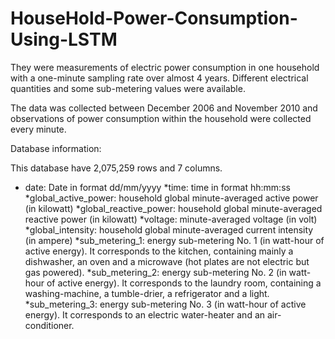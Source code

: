 # HouseHold-Power-Consumption-Using-LSTM

They were measurements of electric power consumption in one household with a one-minute sampling rate over almost 4 years. Different electrical quantities and some sub-metering values were available.

The data was collected between December 2006 and November 2010 and observations of power consumption within the household were collected every minute.


Database information:

This database have 2,075,259 rows and 7 columns.
* date: Date in format dd/mm/yyyy
*time: time in format hh:mm:ss
*global_active_power: household global minute-averaged active power (in kilowatt)
*global_reactive_power: household global minute-averaged reactive power (in kilowatt)
*voltage: minute-averaged voltage (in volt)
*global_intensity: household global minute-averaged current intensity (in ampere)
*sub_metering_1: energy sub-metering No. 1 (in watt-hour of active energy). It corresponds to the kitchen, containing mainly a dishwasher, an oven and a microwave (hot plates are not electric but gas powered).
*sub_metering_2: energy sub-metering No. 2 (in watt-hour of active energy). It corresponds to the laundry room, containing a washing-machine, a tumble-drier, a refrigerator and a light.
*sub_metering_3: energy sub-metering No. 3 (in watt-hour of active energy). It corresponds to an electric water-heater and an air-conditioner.

